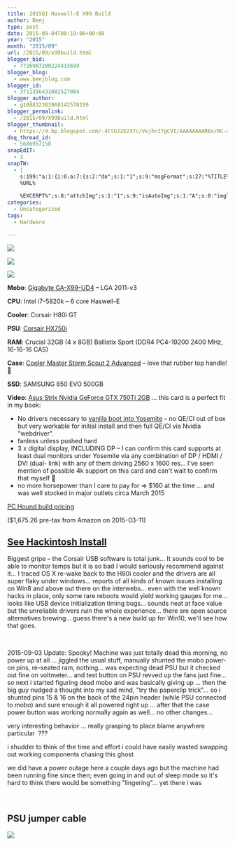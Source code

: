 ```yaml
---
title: 2015Q1 Haswell-E X99 Build
author: Beej
type: post
date: 2015-09-04T00:19:00+00:00
year: "2015"
month: "2015/09"
url: /2015/09/x99build.html
blogger_bid:
  - 7726907200224433699
blogger_blog:
  - www.beejblog.com
blogger_id:
  - 3711356431002527084
blogger_author:
  - g108832383968142578199
blogger_permalink:
  - /2015/09/X99Build.html
blogger_thumbnail:
  - https://4.bp.blogspot.com/-4ttbJZE237c/VejhnI7gCVI/AAAAAAAAREo/NC-ap76tloY/s640/IMG_2724.JPG
dsq_thread_id:
  - 5686957158
snapEdIT:
  - 1
snapTW:
  - |
    s:199:"a:1:{i:0;a:7:{s:2:"do";s:1:"1";s:9:"msgFormat";s:27:"%TITLE%
    %URL%
    
    %EXCERPT%";s:8:"attchImg";s:1:"1";s:9:"isAutoImg";s:1:"A";s:8:"imgToUse";s:0:"";s:9:"isAutoURL";s:1:"A";s:8:"urlToUse";s:0:"";}}";
categories:
  - Uncategorized
tags:
  - Hardware

---
```

[![][1]][2]
  
[![][3]][4]
  
[![][5]][6]

**Mobo**: [Gigabyte GA-X99-UD4][7] &#8211; LGA 2011-v3

**CPU**: Intel i7-5820k &#8211; 6 core Haswell-E

**Cooler**: Corsair H80i GT

**PSU**: [Corsair HX750i][8]

**RAM**:&nbsp;Crucial 32GB (4 x 8GB) Ballistix Sport (DDR4 PC4-19200&nbsp;2400 MHz, 16-16-16 CAS)

**Case**:&nbsp;[Cooler Master Storm Scout 2 Advanced][9] &#8211; love that&nbsp;rubber&nbsp;top handle! 🙂

**SSD**:&nbsp;SAMSUNG 850 EVO 500GB

**Video**: [Asus Strix Nvidia GeForce GTX 750Ti 2GB][10] ... this card is a perfect fit in my book:

  * No drivers necessary to [vanilla boot into Yosemite][11] &#8211; no QE/CI out of box but very workable for initial install and then full QE/CI via Nvidia "webdriver".
  * fanless unless pushed hard
  * 3 x digital display, INCLUDING DP &#8211; I can confirm this card supports at least dual monitors under Yosemite via any combination of DP / HDMI / DVI (dual- link) with any of them driving 2560 x 1600 res... I've seen mention of possible 4k support on this card and can't wait to confirm that myself 🙂
  * no more horsepower than I care to pay for => $160 at the time ... and was well stocked in major outlets circa March 2015

[PC Hound build pricing][12]
  
($1,675.26 pre-tax from Amazon on 2015-03-11)

## [See Hackintosh Install][11]

Biggest gripe &#8211; <span class="hl">the Corsair USB software is total junk</span>... It sounds cool to be able to monitor temps but it is so bad I would seriously recommend against it... I traced OS X re-wake back to the H80i cooler and the drivers are all super flaky under windows... reports of all kinds of known issues installing on Win8 and above out there on the interwebs... even with the well known hacks in place, only some rare reboots would yield working gauges for me... looks like USB device initialization timing bugs... sounds neat at face value but the unreliable drivers ruin the whole experience... there are open source alternatives brewing... guess there's a new build up for Win10, we'll see how that goes.
  
&nbsp;

2015-09-03 Update: Spooky! Machine was just totally dead this morning, no power up at all ... jiggled the usual stuff, manually shunted the mobo power-on pins, re-seated ram, nothing... was expecting dead PSU but it checked out fine on voltmeter... and test button on PSU revved up the fans just fine... so next i started figuring dead mobo and was basically giving up ... then the big guy nudged a thought into my sad mind, "try the paperclip trick"... so i shunted pins 15 & 16 on the back of the 24pin header (while PSU connected to mobo) and sure enough it all powered right up <whew>... after that the case power button was working normally again as well... no other changes...

very interesting behavior ... really grasping to place blame anywhere particular &nbsp;???

i shudder to think of the time and effort i could have easily wasted swapping out working components chasing this ghost

we did have a power outage here a couple days ago but the machine had been running fine since then; even going in and out of sleep mode so it's hard to think there would be something "lingering"... yet there i was
  
&nbsp;

## PSU jumper cable

[![][13]][13]

 [1]: /wp-content/uploads/2015/09/IMG_2724.jpg
 [2]: //4.bp.blogspot.com/-4ttbJZE237c/VejhnI7gCVI/AAAAAAAAREo/NC-ap76tloY/s1600/IMG_2724.JPG
 [3]: /wp-content/uploads/2015/09/CMStormScout2Adv_LeftFrontTop.jpg
 [4]: //www.techspot.com/photos/article/620-cooler-master-storm-scout-2/#Image_02
 [5]: /wp-content/uploads/2015/09/IMG_2731.jpg
 [6]: //4.bp.blogspot.com/-SO23C__zJnc/VejhmzUHIOI/AAAAAAAAREk/F8wlzgrv84M/s1600/IMG_2731.JPG
 [7]: //www.gigabyte.com/products/product-page.aspx?pid=5123#ov
 [8]: //www.techpowerup.com/reviews/Corsair/HX750i/2.html
 [9]: //gaming.coolermaster.com/en/products/cases/scout2advanced/
 [10]: //www.asus.com/us/Graphics_Cards/STRIXGTX750TIOC2GD5/
 [11]: /2015/04/osx-v2p.html
 [12]: //pchound.com/lGrRDZ/
 [13]: //user-images.githubusercontent.com/6301228/44941450-a4e20700-ad52-11e8-9090-1a6c43ab9250.png